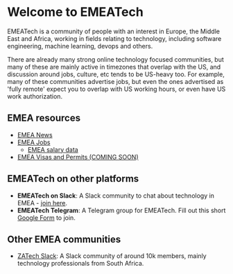 # Welcome to EMEATech

EMEATech is a community of people with an interest in Europe, the Middle East and Africa, working in fields relating to technology, including software engineering, machine learning, devops and others.

There are already many strong online technology focused communities, but many of these are mainly active in timezones that overlap with the US, and discussion around jobs, culture, etc tends to be US-heavy too. For example, many of these communities advertise jobs, but even the ones advertised as 'fully remote' expect you to overlap with US working hours, or even have US work authorization.

## EMEA resources

- [EMEA News](/news)
- [EMEA Jobs](/jobs)
    - [EMEA salary data](/jobs/emea-salary-resources/)
- [EMEA Visas and Permits (COMING SOON)](#) 

## EMEATech on other platforms
* **EMEATech on Slack**: A Slack community to chat about technology in EMEA - [join here](https://join.slack.com/t/emeatechworkspace/shared_invite/zt-15cr304wk-rtFZmvbHZFDNftXfe~wwXg).
* **EMEATech Telegram**: A Telegram group for EMEATech. Fill out this short [Google Form](https://docs.google.com/forms/d/e/1FAIpQLSdfB5SXQzWLHGjFrHUSc-tl5dQcsYDBgw5mui_akP6YhXxbEw/viewform) to join.

## Other EMEA communities

* [ZATech Slack](https://zatech.co.za): A Slack community of around 10k members, mainly technology professionals from South Africa.

